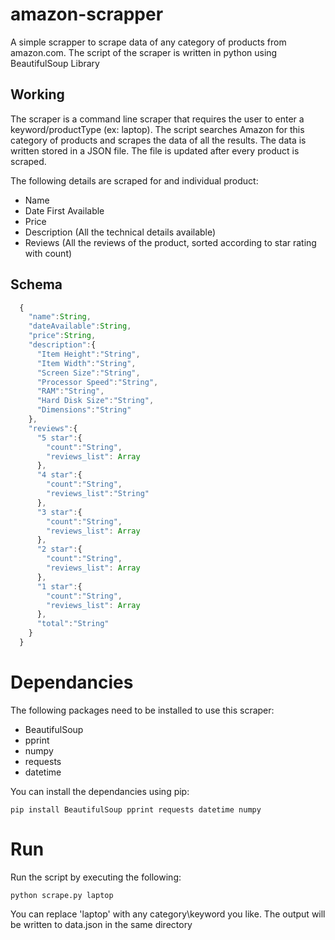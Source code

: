 # amazon-scrapper
A simple scrapper to scrape data of any category of products from amazon.com. The script of the scraper is written in python using BeautifulSoup Library

## Working
The scraper is a command line scraper that requires the user to enter a keyword/productType (ex: laptop). The script searches Amazon for this category of products and scrapes the data of all the results. The data is written stored in a JSON file. The file is updated after every product is scraped.

The following details are scraped for and individual product:
- Name
- Date First Available
- Price
- Description (All the technical details available)
- Reviews (All the reviews of the product, sorted according to star rating with count)

## Schema
```javascript
  {
    "name":String,
    "dateAvailable":String,
    "price":String,
    "description":{
      "Item Height":"String",
      "Item Width":"String",
      "Screen Size":"String",
      "Processor Speed":"String",
      "RAM":"String",
      "Hard Disk Size":"String",
      "Dimensions":"String"
    },
    "reviews":{
      "5 star":{
        "count":"String",
        "reviews_list": Array		
      },
      "4 star":{
        "count":"String",
        "reviews_list":"String"		
      },
      "3 star":{
        "count":"String",
        "reviews_list": Array		
      },
      "2 star":{
        "count":"String",
        "reviews_list": Array		
      },
      "1 star":{
        "count":"String",
        "reviews_list": Array		
      },
      "total":"String"
    }
  }
```

# Dependancies
The following packages need to be installed to use this scraper:
- BeautifulSoup
- pprint
- numpy
- requests
- datetime

You can install the dependancies using pip:

```pip install BeautifulSoup pprint requests datetime numpy```

# Run
Run the script by executing the following:

```python scrape.py laptop```

You can replace 'laptop' with any category\keyword you like. The output will be written to data.json in the same directory
